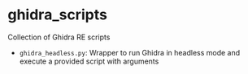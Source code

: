 # ghidra_scripts

Collection of Ghidra RE scripts


- `ghidra_headless.py`: Wrapper to run Ghidra in headless mode and execute a provided script with arguments

